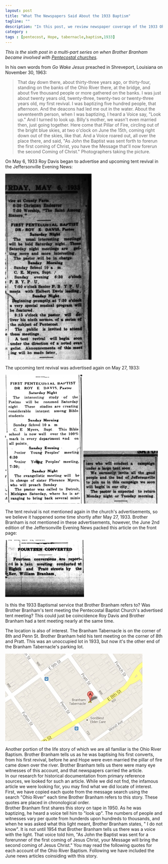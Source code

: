 ```yaml
---
layout: post
title: "What The Newspapers Said About the 1933 Baptism"
tagline: ""
description: "In this post, we review newspaper coverage of the 1933 Ohio River Baptism"
category : 
tags : [pentecost, Hope, tabernacle,baptism,1933]
---
```

_This is the sixth post in a multi-part series on when Brother Branham became involved with <a href="/tags.html#pentecost-ref">Pentecostal churches</a>._



In his own words from _Go Wake Jesus_ preached in Shreveport, Louisiana on November 30, 1963:

>That day down there, about thirty-three years ago, or thirty-four, standing on the banks of the Ohio River there, at the bridge, and about five thousand people or more gathered on the banks. I was just about twenty years old, twenty-three, twenty-two or twenty-three years old, my first revival. I was baptizing five hundred people, that afternoon. And the deacons had led me out in the water. About the seventeenth person, when I was baptizing, I heard a Voice say, "Look up." And I turned to look up. Billy's mother, we wasn't even married then, just going together. Here come that Pillar of Fire, circling out of the bright blue skies, at two o'clock on June the 15th, coming right down out of the skies, like that. And a Voice roared out, all over the place there, and said, "As John the Baptist was sent forth to forerun the first coming of Christ, you have the Message that'll now forerun the second Coming of Christ." Photographers taking the picture.

On May 6, 1933 Roy Davis began to advertise and upcoming tent revival in the Jeffersonville Evening News:

 <img src="/assets/ChurchAds/19330506Davis.jpg" alt="Church Tent Revival Advertisement" class="img img-polaroid clearfix" />
 
 The upcoming tent revival was advertised again on May 27, 1933:
 
 <img src="/assets/ChurchAds/19330527ADavis.jpg" alt="Church Tent Revival Advertisement" class="img img-polaroid clearfix" />
 <img src="/assets/ChurchAds/19330527BDavis.jpg" alt="Church Tent Revival Advertisement" class="img img-polaroid clearfix" />
 
 The tent revival is not mentioned again in the church's advertisements, so we believe it happened some time shortly after May 27, 1933.  Brother Branham is not mentioned in these advertisements, however, the June 2nd edition of the Jeffersonville Evening News packed this article on the front page:
 
 <img src="/assets/ChurchAds/1933Baptism.jpg" alt="1933 Baptism" class="img img-polaroid clearfix" />

Is this the 1933 Baptismal service that Brother Branham refers to?  Was Brother Branham's tent meeting the Pentecostal Baptist Church's advertised tent meeting?  This could just be coincidence Roy Davis and Brother Branham had a tent meeting nearly at the same time.  

The location is also of interest.  The Branham Tabernacle is on the corner of 8th and Penn St.  Brother Branham held his tent meeting on the corner of 8th and Pratt.  This was an unoccupied lot in 1933, but now it's the other end of the Branham Tabernacle's parking lot.

<img src="/assets/ChurchAds/8thAndPratt.jpg" alt="1933 Baptism" class="img img-polaroid clearfix" />
 

Another portion of the life story of which we are all familiar is the Ohio River Baptism.  Brother Branham tells us as he was baptising his first converts, from his first revival, before he and Hope were even married the pillar of fire came down over the river.  Brother Branham tells us there were many eye witnesses of this account, and that newspapers carried the article.  
In our research for historical documentation from primary reference sources, we looked for such an article. While we did not fnd, the infamous article we were looking for, you may find what we did locate of interest.  
First, we have copied each quote from the message search using the search "Ohio River" each time Brother Branham refers to this story.  These quotes are placed in chronological order.  
Brother Branham first shares this story on tape in 1950.  As he was baptizing, he heard a voice tell him to "look up".  The numbers of people and witnesses vary per quote from hunderds upon hundreds to thousands, and when he was asked what this light meant, Brother Branham states, " I do not know". 
 It is not until 1954 that Brother Branham tells us there was a voice with the light.  That voice told him, "As John the Baptist was sent for a forerunner of the first coming of Jesus Christ, your Message will bring the second coming of Jesus Christ." 
You may read the following quotes for each account of the Ohio River Baptism. Following we have included the June news articles coinsiding with this story.
